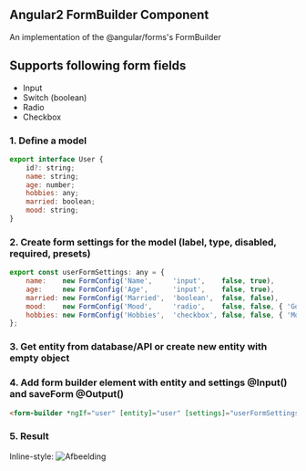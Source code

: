 ## Angular2 FormBuilder Component
An implementation of the @angular/forms's FormBuilder

## Supports following form fields
- Input
- Switch (boolean)
- Radio
- Checkbox

### 1. Define a model
```javascript
export interface User {
    id?: string;
    name: string;
    age: number;
    hobbies: any;
    married: boolean;
    mood: string;
}
```

### 2. Create form settings for the model (label, type, disabled, required, presets)
```javascript
export const userFormSettings: any = {
    name:    new FormConfig('Name',     'input',    false, true),
    age:     new FormConfig('Age',      'input',    false, true),
    married: new FormConfig('Married',  'boolean',  false, false),
    mood:    new FormConfig('Mood',     'radio',    false, false, { 'Good': false, 'Neutral': false, 'Bad': false}),
    hobbies: new FormConfig('Hobbies',  'checkbox', false, false, { 'Movies': false, 'Sleeping': false, 'Running': false })
};
```

### 3. Get entity from database/API or create new entity with empty object

### 4. Add form builder element with entity and settings @Input() and saveForm @Output()
```html
<form-builder *ngIf="user" [entity]="user" [settings]="userFormSettings" (saveForm)="saveForm($event)"></form-builder>
```

### 5. Result
Inline-style: 
![Afbeelding](https://github.com/j-borg/ng2-formbuilder/tree/master/src/images/form-builder.png "Form Builder")
